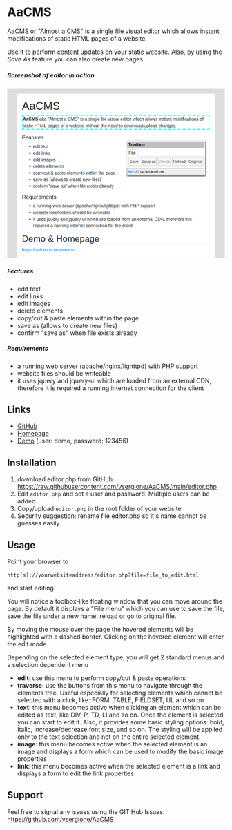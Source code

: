 # AaCMS
AaCMS or "Almost a CMS" is a single file visual editor which allows instant modifications of static HTML pages of a website.

Use it to perform content updates on your static website. Also, by using the _Save As_ feature you can also create new pages.

##### Screenshot of editor in action
![Screenshot](screenshot.png)

##### Features
- edit text 
- edit links
- edit images
- delete elements
- copy/cut & paste elements within the page
- save as (allows to create new files)
- confirm "save as" when file exists already

##### Requirements
- a running web server (apache/nginx/lighttpd) with PHP support
- website files should be writeable
- it uses jquery and jquery-ui which are loaded from an external CDN, therefore it is required a running internet connection for the client 

## Links
* [GitHub](https://github.com/vsergione/AaCMS)
* [Homepage](https://softaccel.net/aacms/)
* [Demo](https://softaccel.net/aacms/editor.php?file=index.php) (user: demo, password: 123456)


## Installation
1. download editor.php from GitHub: https://raw.githubusercontent.com/vsergione/AaCMS/main/editor.php
2. Edit `editor.php` and set a user and password. Multiple users can be added   
3. Copy/upload `editor.php` in the root folder of your website
4. Security suggestion: rename file editor.php so it's name cannot be guesses easily


## Usage
Point your browser to

    http(s)://yourwebsiteaddress/editor.php?file=file_to_edit.html
    
and start editing.

You will notice a toolbox-like floating window that you can move around the page. By default it displays a "File menu" which you can use to save the file, save the file under a new name, reload or go to original file.

By moving the mouse over the page the hovered elements will be highlighted with a dashed border. Clicking on the hovered element will enter the edit mode.

Depending on the selected element type, you will get 2 standard menus and a selection dependent menu
- **edit**: use this menu to perform copy/cut & paste operations
- **traverse**: use the buttons from this menu to navigate through the elements tree. Useful especially for selecting elements which cannot be selected with a click, like: FORM, TABLE, FIELDSET, UL and so on
- **text**: this menu becomes active when clicking an element which can be edited as text, like DIV, P, TD, LI and so on. Once the element is selected you can start to edit it. Also, it provides some basic styling options: bold, italic, increase/decrease font size, and so on. The styling will be applied only to the text selection and not on the entire selected element.
- **image**: this menu becomes active when the selected element is an image and displays a form which can be used to modify the basic image properties
- **link**: this menu becomes active when the selected element is a link and displays a form to edit the link properties


## Support
Feel free to signal any issues using the GIT Hub Issues: 
https://github.com/vsergione/AaCMS 




